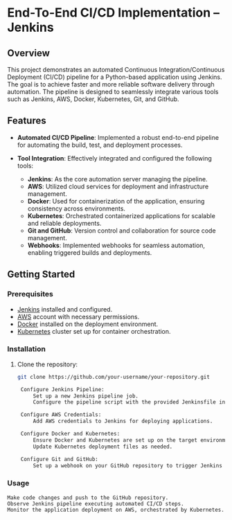 # End-To-End CI/CD Implementation – Jenkins

## Overview

This project demonstrates an automated Continuous Integration/Continuous Deployment (CI/CD) pipeline for a Python-based application using Jenkins. The goal is to achieve faster and more reliable software delivery through automation. The pipeline is designed to seamlessly integrate various tools such as Jenkins, AWS, Docker, Kubernetes, Git, and GitHub.

## Features

- **Automated CI/CD Pipeline**: Implemented a robust end-to-end pipeline for automating the build, test, and deployment processes.

- **Tool Integration**: Effectively integrated and configured the following tools:
  - **Jenkins**: As the core automation server managing the pipeline.
  - **AWS**: Utilized cloud services for deployment and infrastructure management.
  - **Docker**: Used for containerization of the application, ensuring consistency across environments.
  - **Kubernetes**: Orchestrated containerized applications for scalable and reliable deployments.
  - **Git and GitHub**: Version control and collaboration for source code management.
  - **Webhooks**: Implemented webhooks for seamless automation, enabling triggered builds and deployments.

## Getting Started

### Prerequisites

- [Jenkins](https://www.jenkins.io/download/) installed and configured.
- [AWS](https://aws.amazon.com/) account with necessary permissions.
- [Docker](https://www.docker.com/get-started) installed on the deployment environment.
- [Kubernetes](https://kubernetes.io/docs/setup/) cluster set up for container orchestration.

### Installation

1. Clone the repository:

   ```bash
   git clone https://github.com/your-username/your-repository.git
   
    Configure Jenkins Pipeline:
        Set up a new Jenkins pipeline job.
        Configure the pipeline script with the provided Jenkinsfile in the repository.

    Configure AWS Credentials:
        Add AWS credentials to Jenkins for deploying applications.

    Configure Docker and Kubernetes:
        Ensure Docker and Kubernetes are set up on the target environment.
        Update Kubernetes deployment files as needed.

    Configure Git and GitHub:
        Set up a webhook on your GitHub repository to trigger Jenkins builds on code changes.

### Usage

    Make code changes and push to the GitHub repository.
    Observe Jenkins pipeline executing automated CI/CD steps.
    Monitor the application deployment on AWS, orchestrated by Kubernetes.
